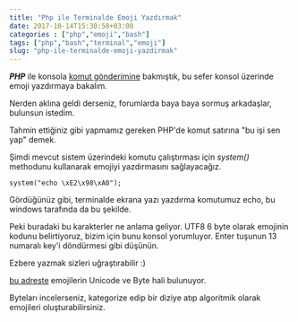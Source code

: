 ```yaml
---
title: "Php ile Terminalde Emoji Yazdırmak"
date: 2017-10-14T15:30:58+03:00
categories : ["php","emoji","bash"]
tags: ["php","bash","terminal","emoji"]
slug: "php-ile-terminalde-emoji-yazdirmak"
---
```



***PHP*** ile konsola [komut gönderimine](https://phpanaliz.com/yazi/php-komut-satiri-kodlari-calistirmak/) bakmıştık, bu sefer konsol üzerinde emoji yazdırmaya bakalım.

Nerden aklına geldi derseniz, forumlarda baya baya sormuş arkadaşlar, bulunsun istedim.

Tahmin ettiğiniz gibi yapmamız gereken PHP'de komut satırına "bu işi sen yap" demek. 

Şimdi mevcut sistem üzerindeki komutu çalıştırması için *system()* methodunu kullanarak emojiyi yazdırmasını sağlayacağız.

    system("echo \xE2\x98\xA0");

Gördüğünüz gibi, terminalde ekrana yazı yazdırma komutumuz echo, bu windows tarafında da bu şekilde. 

Peki buradaki bu karakterler ne anlama geliyor. UTF8 6 byte olarak emojinin kodunu belirtiyoruz, bizim için bunu konsol yorumluyor. Enter tuşunun 13 numaralı key'i döndürmesi gibi düşünün.

Ezbere yazmak sizleri uğraştırabilir :) 

[bu adreste](https://apps.timwhitlock.info/emoji/tables/unicode) emojilerin Unicode ve Byte hali bulunuyor.

Byteları incelerseniz, kategorize edip bir diziye atıp algoritmik olarak emojileri oluşturabilirsiniz.
